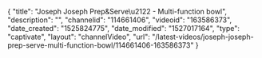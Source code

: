 {
    "title": "Joseph Joseph Prep&Serve\u2122 - Multi-function bowl",
    "description": "",
    "channelid": "114661406",
    "videoid": "163586373",
    "date_created": "1525824775",
    "date_modified": "1527017164",
    "type": "captivate",
    "layout": "channelVideo",
    "url": "\/latest-videos\/joseph-joseph-prep-serve-multi-function-bowl\/114661406-163586373"
}